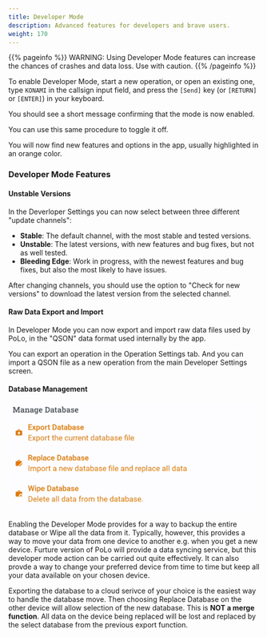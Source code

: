 ```yaml
---
title: Developer Mode
description: Advanced features for developers and brave users.
weight: 170
---
```

{{% pageinfo %}}
WARNING: Using Developer Mode features can increase the chances of crashes and data loss. Use with caution.
{{% /pageinfo %}}

To enable Developer Mode, start a new operation, or open an existing one, type `KONAMI` in the callsign input field, and press the `[Send]` key (or `[RETURN]` or `[ENTER]`) in your keyboard.

You should see a short message confirming that the mode is now enabled.

You can use this same procedure to toggle it off.

You will now find new features and options in the app, usually highlighted in an orange color.

### Developer Mode Features
#### Unstable Versions
In the Deverloper Settings you can now select between three different "update channels":
- **Stable**: The default channel, with the most stable and tested versions.
- **Unstable**: The latest versions, with new features and bug fixes, but not as well tested.
- **Bleeding Edge**: Work in progress, with the newest features and bug fixes, but also the most likely to have issues.

After changing channels, you should use the option to "Check for new versions" to download the latest version from the selected channel.

#### Raw Data Export and Import
In Developer Mode you can now export and import raw data files used by PoLo, in the "QSON" data format used internally by the app.

You can export an operation in the Operation Settings tab. And you can import a QSON file as a new operation from the
main Developer Settings screen.

#### Database Management
![image](./databasemanagement.png)

Enabling the Developer Mode provides for a way to backup the entire database or Wipe all the data from it. Typically, however, this provides a way to move your data from one device to another e.g. when you get a new device. Furture version of PoLo will provide a data syncing service, but this developer mode action can be carried out quite effectively. It can also provde a way to change your preferred device from time to time but keep all your data available on your chosen device.

Exporting the database to a cloud serivce of your choice is the easiest way to handle the database move. Then choosing Replace Database on the other device will allow selection of the new database. This is **NOT a merge function**. All data on the device being replaced will be lost and replaced by the select database from the previous export function.